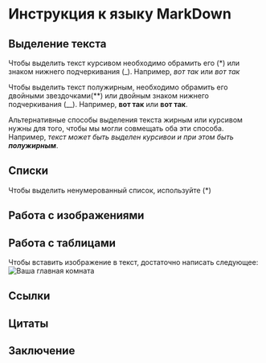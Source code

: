 # Инструкция к языку MarkDown

## Выделение текста

Чтобы выделить текст курсивом необходимо обрамить его (*) или знаком нижнего подчеркивания (_). Например, *вот так* или _вот так_

Чтобы выделить текст полужирным, необходимо обрамить его двойными звездочками(**) или двойным знаком нижнего подчеркивания (__). Например, **вот так** или __вот так__.

Альтернативные способы выделения текста жирным или курсивом нужны для того, чтобы мы могли совмещать оба эти способа. Например, _текст может быть выделен курсивои и при этом быть **полужирным**_.

## Списки

Чтобы выделить ненумерованный список, используйте (*)
## Работа с изображениями

## Работа с таблицами

Чтобы вставить изображение в текст, достаточно написать следующее:
![Ваша главная комната](Главная.jpeg)

## Ссылки

## Цитаты

## Заключение